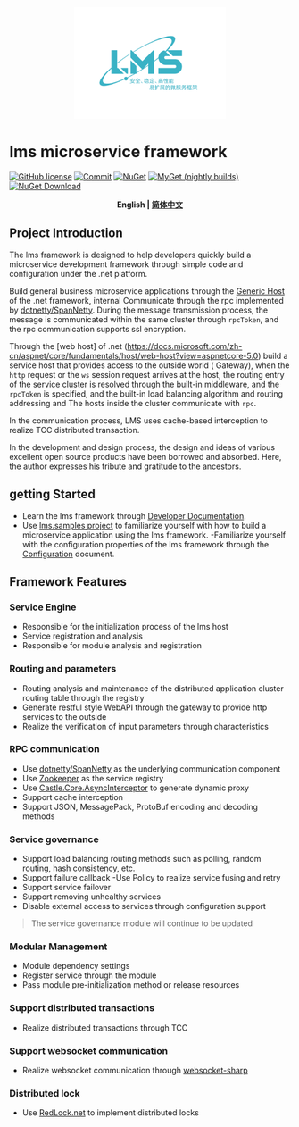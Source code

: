 <p align="center">
  <img height="200" src="./docs/.vuepress/public/assets/logo/logo.word.svg">
</p>

# lms microservice framework
[![GitHub license](https://img.shields.io/badge/license-MIT-blue.svg)](https://gitee.com/dotnetchina/lms/raw/main/LICENSE)
[![Commit](https://img.shields.io/github/last-commit/liuhll/lms)](https://img.shields.io/github/last-commit/liuhll/lms)
[![NuGet](https://img.shields.io/nuget/v/Silky.Lms.Core.svg?style=flat-square)](https://www.nuget.org/packages/Silky.Lms.Core)
[![MyGet (nightly builds)](https://img.shields.io/myget/lms-framework/vpre/Silky.Lms.Core.svg?style=flat-square)](https://www.myget.org/feed/Packages/lms-framework)
[![NuGet Download](https://img.shields.io/nuget/dt/Silky.Lms.Core.svg?style=flat-square)](https://www.nuget.org/packages/Silky.Lms.Core)


<div align="center">

**English | [简体中文](./README.zh-CN.md)**

</div>

## Project Introduction

The lms framework is designed to help developers quickly build a microservice development framework through simple code and configuration under the .net platform.

Build general business microservice applications through the [Generic Host](https://docs.microsoft.com/zh-cn/aspnet/core/fundamentals/host/generic-host?view=aspnetcore-5.0) of the .net framework, internal Communicate through the rpc implemented by [dotnetty/SpanNetty](https://github.com/cuteant/SpanNetty). During the message transmission process, the message is communicated within the same cluster through `rpcToken`, and the rpc communication supports ssl encryption.

Through the [web host] of .net (https://docs.microsoft.com/zh-cn/aspnet/core/fundamentals/host/web-host?view=aspnetcore-5.0) build a service host that provides access to the outside world ( Gateway), when the `http` request or the `ws` session request arrives at the host, the routing entry of the service cluster is resolved through the built-in middleware, and the `rpcToken` is specified, and the built-in load balancing algorithm and routing addressing and The hosts inside the cluster communicate with `rpc`.

In the communication process, LMS uses cache-based interception to realize TCC distributed transaction.


In the development and design process, the design and ideas of various excellent open source products have been borrowed and absorbed. Here, the author expresses his tribute and gratitude to the ancestors.

## getting Started

- Learn the lms framework through [Developer Documentation](http://docs.lms-fk.com/lms/).
- Use [lms.samples project](http://docs.lms-fk.com/lms/dev-docs/quick-start.html) to familiarize yourself with how to build a microservice application using the lms framework.
-Familiarize yourself with the configuration properties of the lms framework through the [Configuration](http://docs.lms-fk.com/config/) document.

## Framework Features

### Service Engine
- Responsible for the initialization process of the lms host
- Service registration and analysis
- Responsible for module analysis and registration

### Routing and parameters
- Routing analysis and maintenance of the distributed application cluster routing table through the registry
- Generate restful style WebAPI through the gateway to provide http services to the outside
- Realize the verification of input parameters through characteristics

### RPC communication
- Use [dotnetty/SpanNetty](https://github.com/cuteant/SpanNetty) as the underlying communication component
- Use [Zookeeper](https://zookeeper.apache.org) as the service registry
- Use [Castle.Core.AsyncInterceptor](https://www.nuget.org/packages/Castle.Core.AsyncInterceptor/) to generate dynamic proxy
- Support cache interception
- Support JSON, MessagePack, ProtoBuf encoding and decoding methods

### Service governance
- Support load balancing routing methods such as polling, random routing, hash consistency, etc.
- Support failure callback
-Use Policy to realize service fusing and retry
- Support service failover
- Support removing unhealthy services
- Disable external access to services through configuration support

> The service governance module will continue to be updated

### Modular Management
- Module dependency settings
- Register service through the module
- Pass module pre-initialization method or release resources

### Support distributed transactions
- Realize distributed transactions through TCC

### Support websocket communication
- Realize websocket communication through [websocket-sharp](https://github.com/sta/websocket-sharp)

### Distributed lock
- Use [RedLock.net](https://github.com/samcook/RedLock.net) to implement distributed locks